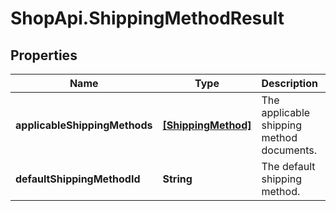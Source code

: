 # ShopApi.ShippingMethodResult

## Properties
Name | Type | Description | Notes
------------ | ------------- | ------------- | -------------
**applicableShippingMethods** | [**[ShippingMethod]**](ShippingMethod.md) | The applicable shipping method documents. | [optional] 
**defaultShippingMethodId** | **String** | The default shipping method. | [optional] 
